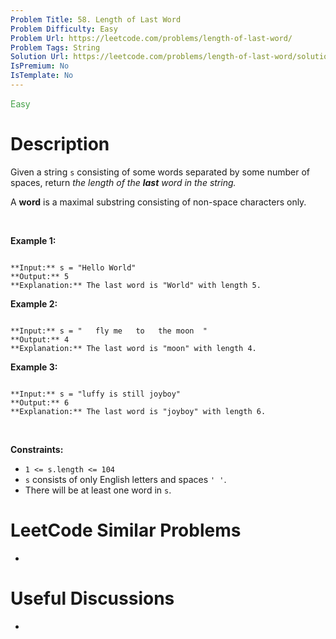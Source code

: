 ```yaml
---
Problem Title: 58. Length of Last Word
Problem Difficulty: Easy
Problem Url: https://leetcode.com/problems/length-of-last-word/
Problem Tags: String
Solution Url: https://leetcode.com/problems/length-of-last-word/solution/
IsPremium: No
IsTemplate: No
---
```


<span style="color: rgb(67, 160, 71);">Easy</span>

# Description

Given a string `s` consisting of some words separated by some number of spaces, return *the length of the **last** word in the string.*


A **word** is a maximal substring consisting of non-space characters only.


 


**Example 1:**



```

**Input:** s = "Hello World"
**Output:** 5
**Explanation:** The last word is "World" with length 5.

```

**Example 2:**



```

**Input:** s = "   fly me   to   the moon  "
**Output:** 4
**Explanation:** The last word is "moon" with length 4.

```

**Example 3:**



```

**Input:** s = "luffy is still joyboy"
**Output:** 6
**Explanation:** The last word is "joyboy" with length 6.

```

 


**Constraints:**


* `1 <= s.length <= 104`
* `s` consists of only English letters and spaces `' '`.
* There will be at least one word in `s`.




# LeetCode Similar Problems

- []()

# Useful Discussions

- []()
